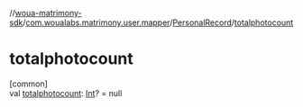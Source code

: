 //[woua-matrimony-sdk](../../../index.md)/[com.woualabs.matrimony.user.mapper](../index.md)/[PersonalRecord](index.md)/[totalphotocount](totalphotocount.md)

# totalphotocount

[common]\
val [totalphotocount](totalphotocount.md): [Int](https://kotlinlang.org/api/latest/jvm/stdlib/kotlin/-int/index.html)? = null
